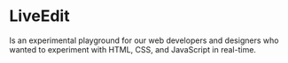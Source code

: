 # LiveEdit
Is an experimental playground for our web developers and designers who wanted to experiment with HTML, CSS, and JavaScript in real-time.
